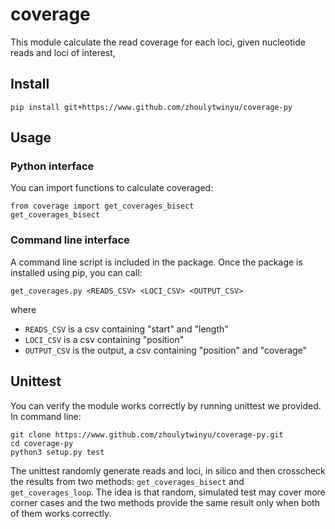 # coverage
This module calculate the read coverage for each loci, given nucleotide reads and loci of interest, 

## Install
```
pip install git+https://www.github.com/zhoulytwinyu/coverage-py
```

## Usage
### Python interface
You can import functions to calculate coveraged:
```
from coverage import get_coverages_bisect
get_coverages_bisect
```
### Command line interface
A command line script is included in the package. Once the package is installed using pip, you can call:
```
get_coverages.py <READS_CSV> <LOCI_CSV> <OUTPUT_CSV>
```
where
* `READS_CSV` is a csv containing "start" and "length"
* `LOCI_CSV` is a csv containing "position"
* `OUTPUT_CSV` is the output, a csv containing "position" and "coverage"

## Unittest
You can verify the module works correctly by running unittest we provided.
In command line:
```
git clone https://www.github.com/zhoulytwinyu/coverage-py.git
cd coverage-py
python3 setup.py test
```

The unittest randomly generate reads and loci, in silico and then crosscheck the results from two methods: `get_coverages_bisect` and `get_coverages_loop`.
The idea is that random, simulated test may cover more corner cases and the two methods provide the same result only when both of them works correctly.
